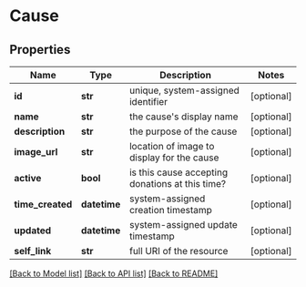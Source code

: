 # Cause

## Properties
Name | Type | Description | Notes
------------ | ------------- | ------------- | -------------
**id** | **str** | unique, system-assigned identifier | [optional]
**name** | **str** | the cause&#x27;s display name | [optional]
**description** | **str** | the purpose of the cause | [optional]
**image_url** | **str** | location of image to display for the cause | [optional]
**active** | **bool** | is this cause accepting donations at this time? | [optional]
**time_created** | **datetime** | system-assigned creation timestamp | [optional]
**updated** | **datetime** | system-assigned update timestamp | [optional]
**self_link** | **str** | full URI of the resource | [optional]

[[Back to Model list]](../README.md#documentation-for-models) [[Back to API list]](../README.md#documentation-for-api-endpoints) [[Back to README]](../README.md)
